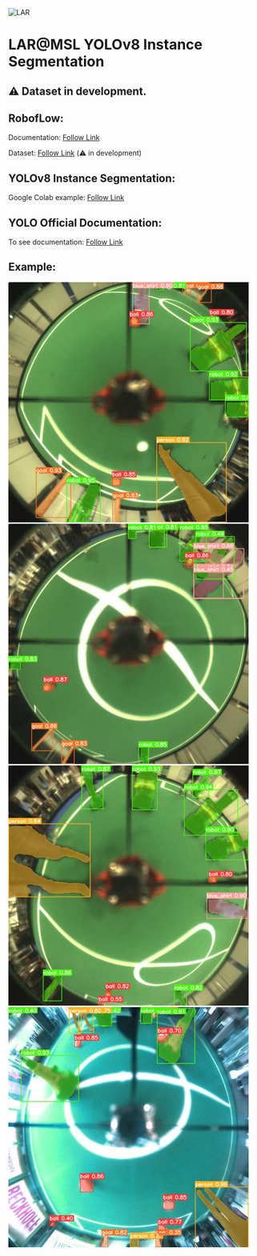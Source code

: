 ![LAR](https://github.com/MSL-LAR-MinhoTeam/2TDP/blob/main/Images/git_msl_YOLO.png)
# LAR@MSL YOLOv8 Instance Segmentation
## ⚠️ Dataset in development.

## RobofLow:
Documentation: [Follow Link](https://docs.roboflow.com/)

Dataset: [Follow Link](https://universe.roboflow.com/omnidatasetsegmentation/msl-omnidirecional-lar-uminho/dataset/14)  (⚠️ in development)

## YOLOv8 Instance Segmentation:
Google Colab example: [Follow Link](https://colab.research.google.com/gist/josecomartins/8091faa58b21a951b12658f64687b8e6/msl_yolov8.ipynb)

## YOLO Official Documentation:
To see documentation: [Follow Link](https://docs.ultralytics.com/)


## Example:
![Example1](https://github.com/josecomartins/OmniVision/blob/main/Yolo/example2.jpg)
![Example2](https://github.com/josecomartins/OmniVision/blob/main/Yolo/example3.jpg)
![Example3](https://github.com/josecomartins/OmniVision/blob/main/Yolo/example4.jpg)
![Example4](https://github.com/josecomartins/OmniVision/blob/main/Yolo/example5.jpg)
